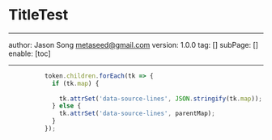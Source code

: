# TitleTest
---
author: Jason Song <metaseed@gmail.com>
version: 1.0.0
tag: []
subPage: []
enable: [toc]

---
```js
          token.children.forEach(tk => {
            if (tk.map) {
              
              tk.attrSet('data-source-lines', JSON.stringify(tk.map));
            } else {
              tk.attrSet('data-source-lines', parentMap);
            }
          });
```